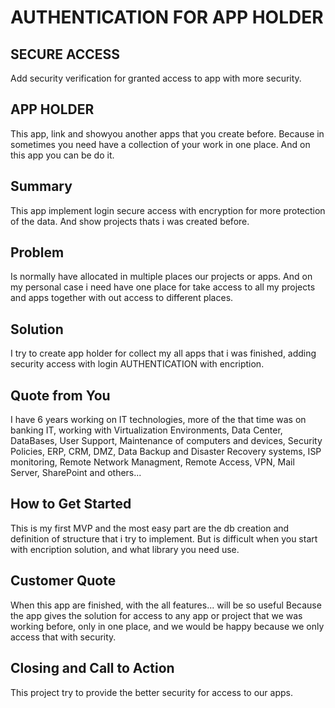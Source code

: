 # AUTHENTICATION FOR APP HOLDER #

## SECURE ACCESS ##
  Add security verification for granted access to app with more security.

## APP HOLDER ##
  This app, link and showyou another apps that you create before. Because in
  sometimes you need have a collection of your work in one place. And on this
  app you can be do it.

## Summary ##
  This app implement login secure access with encryption for more protection of
  the data. And show projects thats i was created before.

## Problem ##
  Is normally have allocated in multiple places our projects or apps. And on my
  personal case i need have one place for take access to all my projects and apps
  together with out access to different places.

## Solution ##
  I try to create app holder for collect my all apps that i was finished,
  adding security access with login AUTHENTICATION with encription.

## Quote from You ##
  I have 6 years working on IT technologies, more of the that time was on banking
  IT, working with Virtualization Environments, Data Center, DataBases, User Support,
  Maintenance of computers and devices, Security Policies, ERP, CRM, DMZ, Data Backup
  and Disaster Recovery systems, ISP monitoring, Remote Network Managment, Remote Access,
  VPN, Mail Server, SharePoint and others...

## How to Get Started ##
  This is my first MVP and the most easy part are the db creation and definition of
  structure that i try to implement. But is difficult when you start with encription
  solution, and what library you need use.

## Customer Quote ##
  When this app are finished, with the all features... will be so useful Because
  the app gives the solution for access to any app or project that we was working
  before, only in one place, and we would be happy because we only access that with
  security.

## Closing and Call to Action ##
  This project try to provide the better security for access to our apps.
